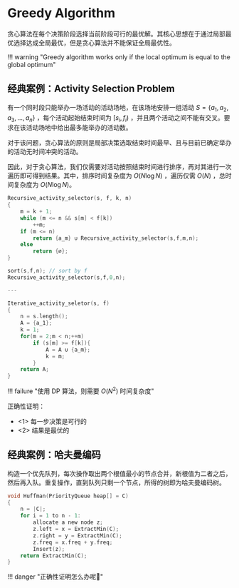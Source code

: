
# Greedy Algorithm

贪心算法在每个决策阶段选择当前阶段可行的最优解。其核心思想在于通过局部最优选择达成全局最优，但是贪心算法并不能保证全局最优性。

!!! warning "Greedy algorithm works only if the local optimum is equal to the global optimum"

## 经典案例：Activity Selection Problem

有一个同时段只能举办一场活动的活动场地，在该场地安排一组活动 $S=\{a_1, a_2, a_3,..., a_n\}$ ，每个活动起始结束时间为 $[s_i, f_i)$ ，并且两个活动之间不能有交叉。要求在该活动场地中给出最多能举办的活动数。

对于该问题，贪心算法的原则是局部决策选取结束时间最早、且与目前已确定举办的活动无时间冲突的活动。

因此，对于贪心算法，我们仅需要对活动按照结束时间进行排序，再对其进行一次遍历即可得到结果。其中，排序时间复杂度为 $O(N\log N)$ ，遍历仅需 $O(N)$ ，总时间复杂度为 $O(N\log N)$。

```c
Recursive_activity_selector(s, f, k, n)
{
	m = k + 1;
	while (m <= n && s[m] < f[k])
		++m;
	if (m <= n)
		return {a_m} ∪ Recursive_activity_selector(s,f,m,n);
	else
		return {∅};
}

sort(s,f,n); // sort by f
Recursive_activity_selector(s,f,0,n);

---

Iterative_activity_seletor(s, f)
{
	n = s.length();
	A = {a_1};
	k = 1;
	for(m = 2;m < n;++m)
		if (s[m] >= f[k]){
			A = A ∪ {a_m};
			k = m;
		}
	return A;
}
```


!!! failure "使用 DP 算法，则需要 $O(N^2)$ 时间复杂度"

正确性证明：

- <1> 每一步决策是可行的
- <2> 结果是最优的

## 经典案例：哈夫曼编码

构造一个优先队列，每次操作取出两个根值最小的节点合并，新根值为二者之后，然后再入队。重复操作，直到队列只剩一个节点，所得的树即为哈夫曼编码树。

```c
void Huffman(PriorityQueue heap[] = C)
{
	n = |C|;
	for i = 1 to n - 1:
		allocate a new node z;
		z.left = x = ExtractMin(C);
		z.right = y = ExtractMin(C);
		z.freq = x.freq + y.freq;
		Insert(z);
	return ExtractMin(C);
}
```

!!! danger "正确性证明怎么办呢🥺"